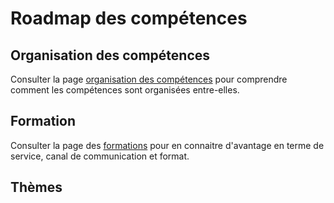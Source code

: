 # Roadmap des compétences

## Organisation des compétences

Consulter la page [organisation des compétences](organisation.md) pour comprendre comment les compétences sont organisées entre-elles.

## Formation

Consulter la page des [formations](formation.md) pour en connaitre d'avantage en terme de service, canal de communication et format.

## Thèmes